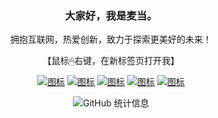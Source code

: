 <div align="center">
  
### 大家好，我是麦当。
拥抱互联网，热爱创新，致力于探索更美好的未来！

【鼠标🖱右键，在新标签页打开我】

[![图标](https://img.shields.io/static/v1?label=Java博客&message=CSDN&color=red&logo=github)](https://blog.csdn.net/weixin_46344594?spm=1000.2115.3001.5343)
[![图标](https://img.shields.io/static/v1?label=Go博客&message=juejin&color=brightgreen)](1111)
[![图标](https://img.shields.io/static/v1?label=小镇做题家&message=leetcode&color=cyan)](1111)
[![图标](https://img.shields.io/static/v1?label=直接住在B站&message=Bilibili&color=ff69b4)](11111)
[![图标](https://img.shields.io/static/v1?label=是不是很酷&message=douyin&color=orange)](1111)

![GitHub 统计信息](https://github-readme-stats.vercel.app/api?username=hjg66-5&theme=solarized-dark&show_icons=true)
